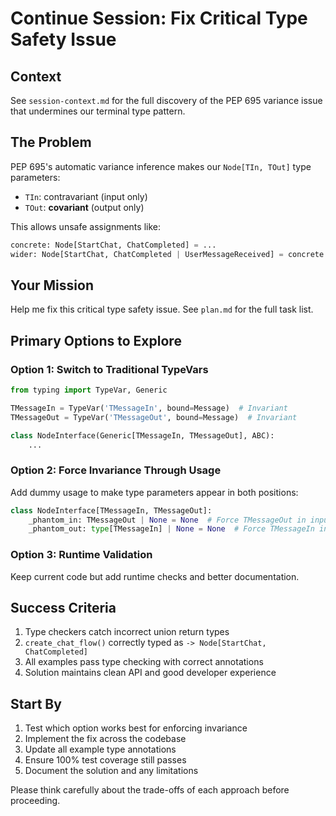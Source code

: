 # Continue Session: Fix Critical Type Safety Issue

## Context

See `session-context.md` for the full discovery of the PEP 695 variance issue that undermines our terminal type pattern.

## The Problem

PEP 695's automatic variance inference makes our `Node[TIn, TOut]` type parameters:
- `TIn`: contravariant (input only)
- `TOut`: **covariant** (output only)

This allows unsafe assignments like:
```python
concrete: Node[StartChat, ChatCompleted] = ...
wider: Node[StartChat, ChatCompleted | UserMessageReceived] = concrete  # ALLOWED (bad!)
```

## Your Mission

Help me fix this critical type safety issue. See `plan.md` for the full task list.

## Primary Options to Explore

### Option 1: Switch to Traditional TypeVars
```python
from typing import TypeVar, Generic

TMessageIn = TypeVar('TMessageIn', bound=Message)  # Invariant
TMessageOut = TypeVar('TMessageOut', bound=Message)  # Invariant

class NodeInterface(Generic[TMessageIn, TMessageOut], ABC):
    ...
```

### Option 2: Force Invariance Through Usage
Add dummy usage to make type parameters appear in both positions:
```python
class NodeInterface[TMessageIn, TMessageOut]:
    _phantom_in: TMessageOut | None = None  # Force TMessageOut in input position
    _phantom_out: type[TMessageIn] | None = None  # Force TMessageIn in output position
```

### Option 3: Runtime Validation
Keep current code but add runtime checks and better documentation.

## Success Criteria

1. Type checkers catch incorrect union return types
2. `create_chat_flow()` correctly typed as `-> Node[StartChat, ChatCompleted]`
3. All examples pass type checking with correct annotations
4. Solution maintains clean API and good developer experience

## Start By

1. Test which option works best for enforcing invariance
2. Implement the fix across the codebase
3. Update all example type annotations
4. Ensure 100% test coverage still passes
5. Document the solution and any limitations

Please think carefully about the trade-offs of each approach before proceeding.